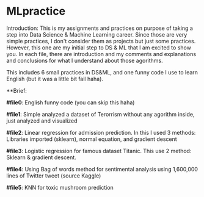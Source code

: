 # MLpractice
Introduction: This is my assignments and practices on purpose of taking a step into Data Science & Machine Learning career. Since those are very simple practices, I don't consider them as projects but just some practices. However, this one are my initial step to DS & ML that I am excited to show you. In each file, there are introduction and my comments and explanations and conclusions for what I understand about those agorithms.

This includes 6 small practices in DS&ML, and one funny code I use to learn English (but it was a little bit fail haha).

**Brief:

**#file0**: English funny code (you can skip this haha)

**#file1**: Simple analyzed a dataset of Terorrism without any agorithm inside, just analyzed and visualized

**#file2**: Linear regression for admission prediction. In this I used 3 methods: Libraries imported (sklearn), normal equation, and gradient descent

**#file3**: Logistic regression for famous dataset Titanic. This use 2 method: Sklearn & gradient descent.

**#file4**: Using Bag of words method for sentimental analysis using 1,600,000 lines of Twitter tweet (source Kaggle)

**#file5**: KNN for toxic mushroom prediction



